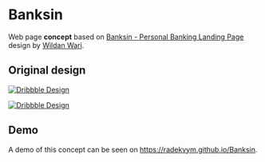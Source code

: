 # Banksin

Web page **concept** based on [Banksin - Personal Banking Landing Page](https://dribbble.com/shots/17149761-Banksin-Personal-Banking-Landing-Page) design by [Wildan Wari](https://dribbble.com/wildanwari).

## Original design
[![Dribbble Design](https://cdn.dribbble.com/users/1756963/screenshots/17149761/media/3f2755292a40cfe0fbae532e30c677bb.png)](https://dribbble.com/shots/14057207-Instagram-Redesign-Part-2)

[![Dribbble Design](https://cdn.dribbble.com/users/1756963/screenshots/17165891/media/6b41887469306b8b64f926629d70cfa7.png)](https://dribbble.com/shots/17165891-Banksin-Responsive-Website-Design)

## Demo
A demo of this concept can be seen on https://radekvym.github.io/Banksin.
